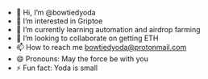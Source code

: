 - 👋 Hi, I’m @bowtiedyoda
- 👀 I’m interested in Griptoe
- 🌱 I’m currently learning automation and airdrop farming
- 💞️ I’m looking to collaborate on getting ETH
- 📫 How to reach me bowtiedyoda@protonmail.com
- 😄 Pronouns: May the force be with you
- ⚡ Fun fact: Yoda is small

<!---
bowtiedyoda/bowtiedyoda is a ✨ special ✨ repository because its `README.md` (this file) appears on your GitHub profile.
You can click the Preview link to take a look at your changes.
--->
